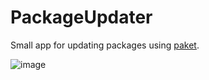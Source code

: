 # PackageUpdater

Small app for updating packages using [paket](https://fsprojects.github.io/Paket/).

![image](https://user-images.githubusercontent.com/1640096/45141500-526f7300-b1b6-11e8-8bbb-453395434057.png)
